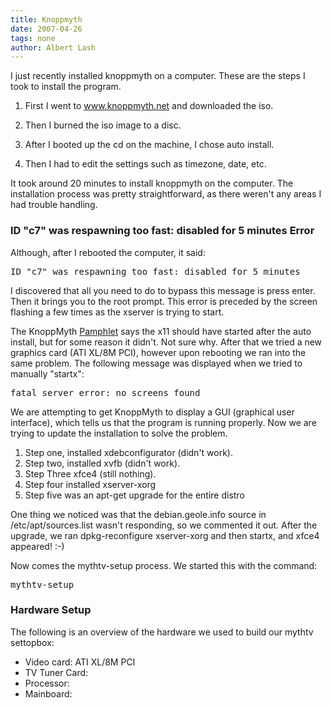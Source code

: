 ```yaml
---
title: Knoppmyth
date: 2007-04-26
tags: none
author: Albert Lash
---
```

I just recently installed knoppmyth on a computer.  These are the steps I took to install the program.

1. First I went to www.knoppmyth.net and downloaded the iso.

2. Then I burned the iso image to a disc.

3. After I booted up the cd on the machine, I chose auto install.

4. Then I had to edit the settings such as timezone, date, etc.

It took around 20 minutes to install knoppmyth on the computer.  The installation process was pretty straightforward, as there weren't any areas I had trouble handling.
<h3>ID "c7" was respawning too fast: disabled for 5 minutes Error</h3>

Although, after I rebooted the computer, it said:

<pre>ID "c7" was respawning too fast: disabled for 5 minutes</pre>

I discovered that all you need to do to bypass this message is press enter.  Then it brings you to the root prompt. This error is preceded by the screen flashing a few times as the xserver is trying to start.

The KnoppMyth <a href="http://www.knoppmyth.net/pamphlet.html">Pamphlet</a> says the x11 should have started after the auto install, but for some reason it didn't.  Not sure why.  After that we tried a new graphics card (ATI XL/8M PCI), however upon rebooting we ran into the same problem.  The following message was displayed when we tried to manually "startx":

<pre>fatal server error: no screens found</pre>

We are attempting to get KnoppMyth to display a GUI (graphical user interface), which tells us that the program is running properly.  Now we are trying to update the installation to solve the problem.  <ol><li>Step one, installed xdebconfigurator (didn't work).</li><li>Step two, installed xvfb (didn't work).</li><li>Step Three xfce4 (still nothing).</li><li>Step four installed xserver-xorg</li><li>Step five was an apt-get upgrade for the entire distro</li></ol>

One thing we noticed was that the debian.geole.info source in /etc/apt/sources.list wasn't responding, so we commented it out. After the upgrade, we ran dpkg-reconfigure xserver-xorg and  then startx, and xfce4 appeared! :-)

Now comes the mythtv-setup process. We started this with the command:

<pre>mythtv-setup</pre>
<h3>Hardware Setup</h3>

The following is an overview of the hardware we used to build our mythtv settopbox:

<ul><li>Video card: ATI XL/8M PCI</li><li>TV Tuner Card:</li><li>Processor: </li><li>Mainboard:</li></ul>

